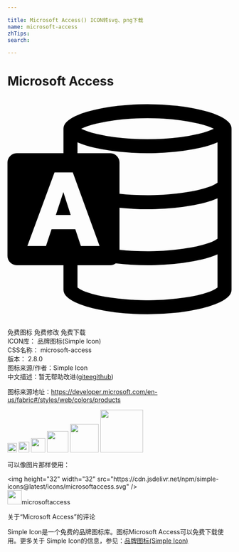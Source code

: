 ```yaml
---

title: Microsoft Access() ICON转svg、png下载
name: microsoft-access
zhTips: 
search: 

---
```


# Microsoft Access  <small style="font-size: 60%;font-weight: 100"></small>

<div id="svg" class="svg-wrap">
<svg role="img" xmlns="http://www.w3.org/2000/svg" viewBox="0 0 24 24"><title>Microsoft Access icon</title><path d="M15 .75q1.605 0 3.21.176.282.035.815.111.534.076 1.178.211.645.135 1.318.328.674.194 1.225.457.55.264.902.598.352.334.352.744v17.25q0 .41-.352.744-.351.334-.902.598-.55.263-1.225.457-.673.193-1.318.328-.644.135-1.178.217-.533.082-.814.105-1.606.176-3.211.176-1.617 0-3.21-.176-.282-.023-.815-.105-.534-.082-1.178-.217-.645-.135-1.318-.328-.674-.194-1.225-.457-.55-.264-.902-.598Q6 21.035 6 20.625V18H.996q-.41 0-.703-.293T0 17.004V6.996q0-.41.293-.703T.996 6H6V3.375q0-.41.352-.744.351-.334.902-.598.55-.263 1.225-.457.673-.193 1.318-.328.644-.135 1.178-.21.533-.077.814-.112Q13.383.75 15 .75zm0 1.5q-.762 0-1.7.053-.937.052-1.904.181-.966.13-1.88.346-.914.217-1.618.545.727.34 1.635.557.908.216 1.863.34.956.123 1.887.175.932.053 1.717.053t1.717-.053q.931-.052 1.887-.176.955-.123 1.863-.34.908-.216 1.635-.556-.704-.328-1.618-.545-.914-.217-1.88-.346-.967-.129-1.905-.181Q15.762 2.25 15 2.25zM4.723 14.145h2.543l.597 1.793h2.004l-2.87-7.876H5.038l-2.906 7.876h1.992zM22.5 20.379v-3.55q-.773.339-1.729.562-.955.222-1.962.357-1.008.135-1.993.193Q15.832 18 15 18q-.855 0-1.705-.053-.85-.052-1.693-.146-.27.199-.598.199H7.5v2.379q.34.27.914.48.574.211 1.272.364.697.152 1.459.252.761.1 1.482.164.72.064 1.342.088.62.023 1.031.023.41 0 1.031-.023.621-.024 1.342-.088.72-.065 1.482-.164.762-.1 1.46-.252.697-.153 1.27-.364.575-.21.915-.48zm0-5.227v-4.324q-.773.34-1.729.563-.955.222-1.962.357-1.008.135-1.993.193Q15.832 12 15 12q-.75 0-1.5-.041t-1.5-.111v4.5q.75.082 1.5.117t1.5.035q.434 0 1.055-.023.62-.024 1.33-.088.709-.065 1.459-.164.75-.1 1.441-.252.692-.153 1.272-.352.58-.2.943-.469zm0-6V4.828q-.773.34-1.729.563-.955.222-1.962.357-1.008.135-1.993.193Q15.832 6 15 6q-.832 0-1.816-.059-.985-.058-1.993-.193-1.007-.135-1.962-.357-.956-.223-1.729-.563V6h3.504q.41 0 .703.293t.293.703v3.352q.75.082 1.5.117t1.5.035q.434 0 1.055-.023.62-.024 1.33-.088.709-.065 1.459-.164.75-.1 1.441-.252.692-.153 1.266-.352.574-.2.949-.469zm-17.32 3.47l.808-2.45.785 2.45Z"/></svg>
</div>
<detail full-name='microsoft-access'></detail>

<div class="detail-page">
<p>
<span><span class="badge-success badge">免费图标</span> <span class="badge-success badge">免费修改</span>  <span class="badge-success badge">免费下载</span> </span>
<br/>
<span>
ICON库：
<span class="badge-secondary badge">品牌图标(Simple Icon)</span> 
</span>
<br/>
<span>
CSS名称：
<span class="badge-secondary badge">microsoft-access</span> 
</span>

<br/>
<span>
版本：
<span class="badge-secondary badge">2.8.0</span> 
</span>
<br/>
<span>图标来源/作者：<span class="badge-light badge">Simple Icon</span></span> 
<br/>
<span class="zh-detail">中文描述：暂无<span class="help-link"><span>帮助改进</span>(<a href="https://gitee.com/liuwave/icon-helper/edit/master/json/brands/microsoft-access.json" target="_blank" rel="noopener noreferrer">gitee</a><a href="https://github.com/liuwave/icon-helper/edit/master/json/brands/microsoft-access.json" target="_blank" rel="noopener noreferrer">github</a></span>)</span><br/>
</p>
</div><div class="description description alert alert-light"><p>图标来源地址：<a href="https://developer.microsoft.com/en-us/fabric#/styles/web/colors/products" target="_blank" rel="noopener noreferrer">https://developer.microsoft.com/en-us/fabric#/styles/web/colors/products</a></p></div>
<div class="alert alert-dark">
<img height="21" width="21" src="https://cdn.jsdelivr.net/npm/simple-icons@latest/icons/microsoftaccess.svg" />
<img height="24" width="24" src="https://cdn.jsdelivr.net/npm/simple-icons@latest/icons/microsoftaccess.svg" />
<img height="32" width="32" src="https://cdn.jsdelivr.net/npm/simple-icons@latest/icons/microsoftaccess.svg" />
<img height="48" width="48" src="https://cdn.jsdelivr.net/npm/simple-icons@latest/icons/microsoftaccess.svg" />
<img height="64" width="64" src="https://cdn.jsdelivr.net/npm/simple-icons@latest/icons/microsoftaccess.svg" />
<img height="96" width="96" src="https://cdn.jsdelivr.net/npm/simple-icons@latest/icons/microsoftaccess.svg" />

</div>
<div>
  <p>可以像图片那样使用：    
  </p>
  <div class="alert alert-primary" style="font-size: 14px">
    &lt;img height="32" width="32" src="https://cdn.jsdelivr.net/npm/simple-icons@latest/icons/microsoftaccess.svg" /&gt;
    <copy-btn content='<img height="32" width="32" src="https://cdn.jsdelivr.net/npm/simple-icons@latest/icons/microsoftaccess.svg" />'></copy-btn>
  </div>
  <div class="alert alert-secondary">
    <img height="32" width="32" src="https://cdn.jsdelivr.net/npm/simple-icons@latest/icons/microsoftaccess.svg" />microsoftaccess
    <copy-btn content="microsoftaccess" btn-title="复制图标名称"></copy-btn>
  </div>
</div>

<Vssue title="关于“Microsoft Access”的评论" >关于“Microsoft Access”的评论</Vssue>


<div><p>Simple Icon是一个免费的品牌图标库。图标Microsoft Access可以免费下载使用。更多关于  Simple Icon的信息，参见：<a target="_blank" href="https://iconhelper.cn/brands.html">品牌图标(Simple Icon)</a>
</p></div>

